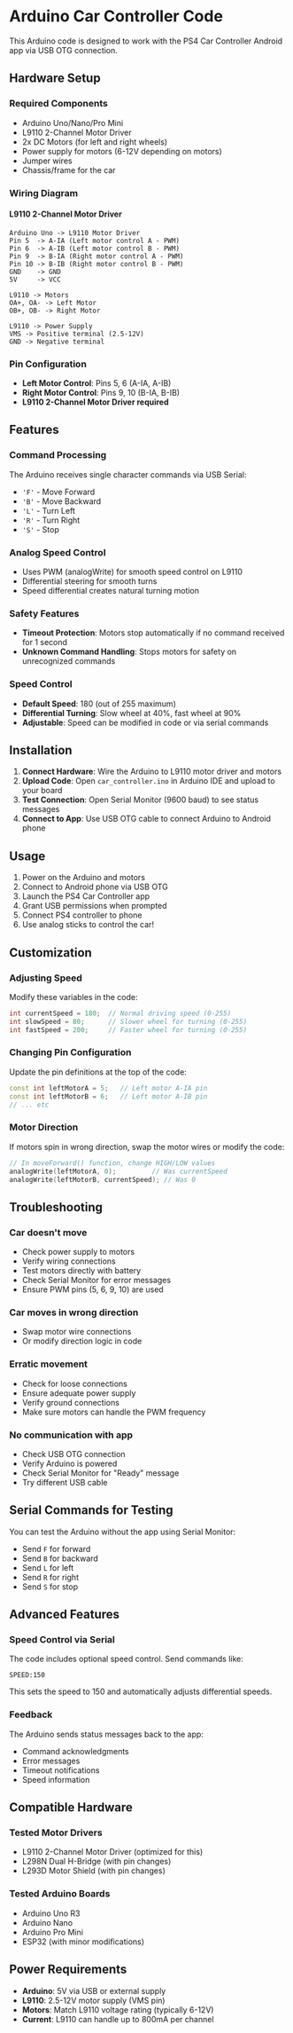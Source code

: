 # Arduino Car Controller Code

This Arduino code is designed to work with the PS4 Car Controller Android app via USB OTG connection.

## Hardware Setup

### Required Components
- Arduino Uno/Nano/Pro Mini
- L9110 2-Channel Motor Driver
- 2x DC Motors (for left and right wheels)
- Power supply for motors (6-12V depending on motors)
- Jumper wires
- Chassis/frame for the car

### Wiring Diagram

#### L9110 2-Channel Motor Driver
```
Arduino Uno -> L9110 Motor Driver
Pin 5  -> A-IA (Left motor control A - PWM)
Pin 6  -> A-IB (Left motor control B - PWM)
Pin 9  -> B-IA (Right motor control A - PWM)
Pin 10 -> B-IB (Right motor control B - PWM)
GND    -> GND
5V     -> VCC

L9110 -> Motors
OA+, OA- -> Left Motor
OB+, OB- -> Right Motor

L9110 -> Power Supply
VMS -> Positive terminal (2.5-12V)
GND -> Negative terminal
```

### Pin Configuration
- **Left Motor Control**: Pins 5, 6 (A-IA, A-IB)
- **Right Motor Control**: Pins 9, 10 (B-IA, B-IB)
- **L9110 2-Channel Motor Driver required**

## Features

### Command Processing
The Arduino receives single character commands via USB Serial:
- `'F'` - Move Forward
- `'B'` - Move Backward
- `'L'` - Turn Left
- `'R'` - Turn Right
- `'S'` - Stop

### Analog Speed Control
- Uses PWM (analogWrite) for smooth speed control on L9110
- Differential steering for smooth turns
- Speed differential creates natural turning motion

### Safety Features
- **Timeout Protection**: Motors stop automatically if no command received for 1 second
- **Unknown Command Handling**: Stops motors for safety on unrecognized commands

### Speed Control
- **Default Speed**: 180 (out of 255 maximum)
- **Differential Turning**: Slow wheel at 40%, fast wheel at 90%
- **Adjustable**: Speed can be modified in code or via serial commands

## Installation

1. **Connect Hardware**: Wire the Arduino to L9110 motor driver and motors
2. **Upload Code**: Open `car_controller.ino` in Arduino IDE and upload to your board
3. **Test Connection**: Open Serial Monitor (9600 baud) to see status messages
4. **Connect to App**: Use USB OTG cable to connect Arduino to Android phone

## Usage

1. Power on the Arduino and motors
2. Connect to Android phone via USB OTG
3. Launch the PS4 Car Controller app
4. Grant USB permissions when prompted
5. Connect PS4 controller to phone
6. Use analog sticks to control the car!

## Customization

### Adjusting Speed
Modify these variables in the code:
```cpp
int currentSpeed = 180;  // Normal driving speed (0-255)
int slowSpeed = 80;      // Slower wheel for turning (0-255)
int fastSpeed = 200;     // Faster wheel for turning (0-255)
```

### Changing Pin Configuration
Update the pin definitions at the top of the code:
```cpp
const int leftMotorA = 5;   // Left motor A-IA pin
const int leftMotorB = 6;   // Left motor A-IB pin
// ... etc
```

### Motor Direction
If motors spin in wrong direction, swap the motor wires or modify the code:
```cpp
// In moveForward() function, change HIGH/LOW values
analogWrite(leftMotorA, 0);         // Was currentSpeed
analogWrite(leftMotorB, currentSpeed); // Was 0
```

## Troubleshooting

### Car doesn't move
- Check power supply to motors
- Verify wiring connections
- Test motors directly with battery
- Check Serial Monitor for error messages
- Ensure PWM pins (5, 6, 9, 10) are used

### Car moves in wrong direction
- Swap motor wire connections
- Or modify direction logic in code

### Erratic movement
- Check for loose connections
- Ensure adequate power supply
- Verify ground connections
- Make sure motors can handle the PWM frequency

### No communication with app
- Check USB OTG connection
- Verify Arduino is powered
- Check Serial Monitor for "Ready" message
- Try different USB cable

## Serial Commands for Testing

You can test the Arduino without the app using Serial Monitor:
- Send `F` for forward
- Send `B` for backward
- Send `L` for left
- Send `R` for right
- Send `S` for stop

## Advanced Features

### Speed Control via Serial
The code includes optional speed control. Send commands like:
```
SPEED:150
```
This sets the speed to 150 and automatically adjusts differential speeds.

### Feedback
The Arduino sends status messages back to the app:
- Command acknowledgments
- Error messages
- Timeout notifications
- Speed information

## Compatible Hardware

### Tested Motor Drivers
- L9110 2-Channel Motor Driver (optimized for this)
- L298N Dual H-Bridge (with pin changes)
- L293D Motor Shield (with pin changes)

### Tested Arduino Boards
- Arduino Uno R3
- Arduino Nano
- Arduino Pro Mini
- ESP32 (with minor modifications)

## Power Requirements

- **Arduino**: 5V via USB or external supply
- **L9110**: 2.5-12V motor supply (VMS pin)
- **Motors**: Match L9110 voltage rating (typically 6-12V)
- **Current**: L9110 can handle up to 800mA per channel